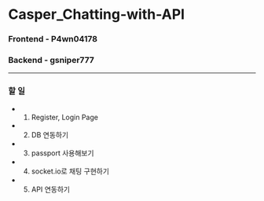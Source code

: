 Casper_Chatting-with-API
===========================

### Frontend - P4wn04178
### Backend - gsniper777


---
### 할 일

- 01. Register, Login Page
- 02. DB 연동하기
- 03. passport 사용해보기
- 04. socket.io로 채팅 구현하기
- 05. API 연동하기
